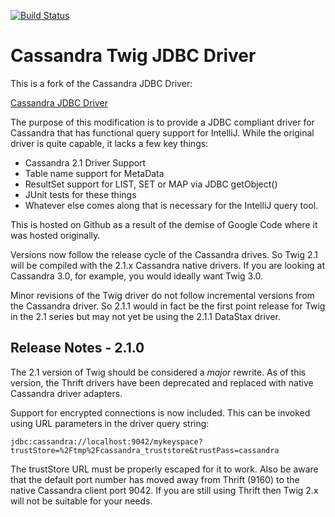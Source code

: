 [![Build Status](https://travis-ci.org/esarjeant/twig.svg?branch=develop)](https://travis-ci.org/esarjeant/twig)
# Cassandra Twig JDBC Driver
This is a fork of the Cassandra JDBC Driver:

[Cassandra JDBC Driver](https://code.google.com/a/apache-extras.org/p/cassandra-jdbc)

The purpose of this modification is to provide a JDBC compliant driver for
Cassandra that has functional query support for IntelliJ. While the original driver
is quite capable, it lacks a few key things:

- Cassandra 2.1 Driver Support
- Table name support for MetaData
- ResultSet support for LIST, SET or MAP via JDBC getObject()
- JUnit tests for these things
- Whatever else comes along that is necessary for the IntelliJ query tool.

This is hosted on Github as a result of the demise of Google Code where it was hosted
originally.

Versions now follow the release cycle of the Cassandra drives. So Twig 2.1 will be 
compiled with the 2.1.x Cassandra native drivers. If you are looking at Cassandra 3.0, for example,
you would ideally want Twig 3.0. 

Minor revisions of the Twig driver do not follow incremental versions from the Cassandra driver.
So 2.1.1 would in fact be the first point release for Twig in the 2.1 series but may not yet be using
the 2.1.1 DataStax driver.

Release Notes - 2.1.0
---------------------
The 2.1 version of Twig should be considered a _major_ rewrite. As of this version,
the Thrift drivers have been deprecated and replaced with native Cassandra
driver adapters.

Support for encrypted connections is now included. This can be invoked using URL parameters 
in the driver query string:

    jdbc:cassandra://localhost:9042/mykeyspace?trustStore=%2Ftmp%2Fcassandra_truststore&trustPass=cassandra
    
The trustStore URL must be properly escaped for it to work. Also be aware that the default 
port number has moved away from Thrift (9160) to the native Cassandra client port 9042. If
you are still using Thrift then Twig 2.x will not be suitable for your needs.
